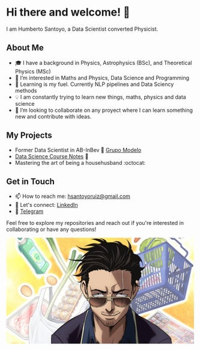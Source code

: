 # Hi there and welcome! 👋

I am Humberto Santoyo, a Data Scientist converted Physicist.

## About Me

- 🎓 I have a background in Physics, Astrophysics (BSc), and Theoretical Physics (MSc)
- 👀 I’m interested in Maths and Physics, Data Science and Programming
- 🌱 Learning is my fuel. Currently NLP pipelines and Data Sciency methods
- 💡 I am constantly trying to learn new things, maths, physics and data science
- 💞️ I’m looking to collaborate on any proyect where I can learn something new and contribute with ideas.

## My Projects

  - Former Data Scientist in AB-InBev 🍺 [Grupo Modelo](https://www.grupomodelo.com/)
  - [Data Science Course Notes](https://github.com/HumbertoSantoyo/Notes-DataScience.git) 📓
  - Mastering the art of being a househusband :octocat: 

## Get in Touch

- 📫 How to reach me: [hsantoyoruiz@gmail.com](mailto:hsantoyoruiz@gmail.com)
- 💬 Let's connect: [LinkedIn](https://www.linkedin.com/in/humberto-santoyo/)
- 📲 [Telegram](https://t.me/HumbertoSantoyo)

Feel free to explore my repositories and reach out if you're interested in collaborating or have any questions!


<img src="gokushufudou.jpeg" alt="Gokushufudou" width="500">


<!---
HumbertoSantoyo/HumbertoSantoyo is a ✨ special ✨ repository because its `README.md` (this file) appears on your GitHub profile.
You can click the Preview link to take a look at your changes.
--->
